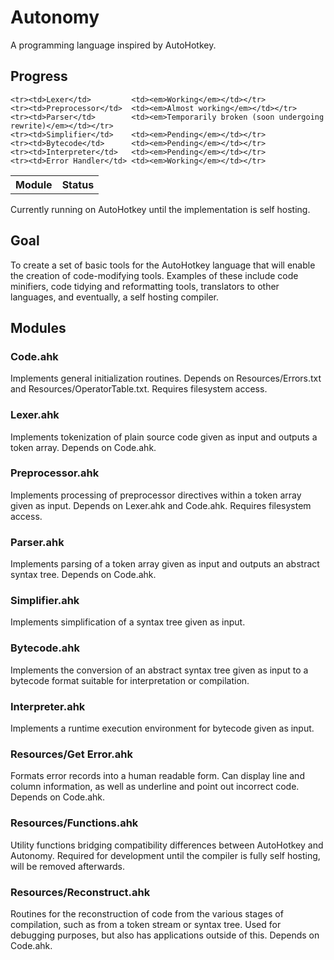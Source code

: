 Autonomy
========
A programming language inspired by AutoHotkey.

Progress
--------

<table>
    <th>Module</th><th>Status</th>

    <tr><td>Lexer</td>         <td><em>Working</em></td></tr>
    <tr><td>Preprocessor</td>  <td><em>Almost working</em></td></tr>
    <tr><td>Parser</td>        <td><em>Temporarily broken (soon undergoing rewrite)</em></td></tr>
    <tr><td>Simplifier</td>    <td><em>Pending</em></td></tr>
    <tr><td>Bytecode</td>      <td><em>Pending</em></td></tr>
    <tr><td>Interpreter</td>   <td><em>Pending</em></td></tr>
    <tr><td>Error Handler</td> <td><em>Working</em></td></tr>
</table>

Currently running on AutoHotkey until the implementation is self hosting.


Goal
----

To create a set of basic tools for the AutoHotkey language that will enable the creation of code-modifying tools. Examples of these include code minifiers, code tidying and reformatting tools, translators to other languages, and eventually, a self hosting compiler.


Modules
-------

### Code.ahk

Implements general initialization routines. Depends on Resources/Errors.txt and Resources/OperatorTable.txt. Requires filesystem access.

### Lexer.ahk

Implements tokenization of plain source code given as input and outputs a token array. Depends on Code.ahk.

### Preprocessor.ahk

Implements processing of preprocessor directives within a token array given as input. Depends on Lexer.ahk and Code.ahk. Requires filesystem access.

### Parser.ahk

Implements parsing of a token array given as input and outputs an abstract syntax tree. Depends on Code.ahk.

### Simplifier.ahk

Implements simplification of a syntax tree given as input.

### Bytecode.ahk

Implements the conversion of an abstract syntax tree given as input to a bytecode format suitable for interpretation or compilation.

### Interpreter.ahk

Implements a runtime execution environment for bytecode given as input.

### Resources/Get Error.ahk

Formats error records into a human readable form. Can display line and column information, as well as underline and point out incorrect code. Depends on Code.ahk.

### Resources/Functions.ahk

Utility functions bridging compatibility differences between AutoHotkey and Autonomy. Required for development until the compiler is fully self hosting, will be removed afterwards.

### Resources/Reconstruct.ahk

Routines for the reconstruction of code from the various stages of compilation, such as from a token stream or syntax tree. Used for debugging purposes, but also has applications outside of this. Depends on Code.ahk.